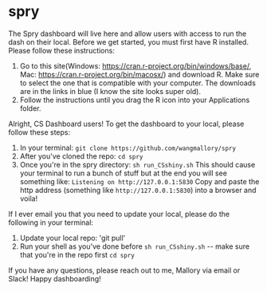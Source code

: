 # spry

The Spry dashboard will live here and allow users with access to run the dash on their local. Before we get started, you must first have R installed. Please follow these instructions:
1. Go to this site(Windows: https://cran.r-project.org/bin/windows/base/, Mac: https://cran.r-project.org/bin/macosx/) and download R. Make sure to select the one that is compatible with your computer. The downloads are in the links in blue (I know the site looks super old).
2. Follow the instructions until you drag the R icon into your Applications folder. 

Alright, CS Dashboard users! To get the dashboard to your local, please follow these steps:

1. In your terminal:
`git clone https://github.com/wangmallory/spry`
2. After you've cloned the repo: `cd spry`
3. Once you're in the spry directory: `sh run_CSshiny.sh`
This should cause your terminal to run a bunch of stuff but at the end you will see something like:
`Listening on http://127.0.0.1:5830`
Copy and paste the http address (something like `http://127.0.0.1:5830`) into a browser and voila!

If I ever email you that you need to update your local, please do the following in your terminal:
1. Update your local repo: 'git pull'
2. Run your shell as you've done before `sh run_CSshiny.sh` -- make sure that you're in the repo first `cd spry`

If you have any questions, please reach out to me, Mallory via email or Slack! Happy dashboarding!
